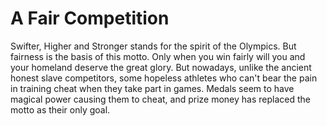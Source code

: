 # A Fair Competition

Swifter, Higher and Stronger stands for the spirit of the Olympics. But fairness is the basis of this motto. Only when you win fairly will you and your homeland deserve the great glory. But nowadays, unlike the ancient honest slave competitors, some hopeless athletes who can't bear the pain in training cheat when they take part in games. Medals seem to have magical power causing them to cheat, and prize money has replaced the motto as their only goal.